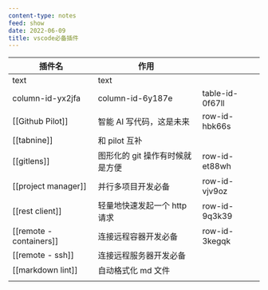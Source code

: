 ```yaml
---
content-type: notes
feed: show
date: 2022-06-09
title: vscode必备插件
---
```

| 插件名                  | 作用                            |                 |
| ----------------------- | ------------------------------- | --------------- |
| text                    | text                            |                 |
| column-id-yx2jfa        | column-id-6y187e                | table-id-0f67ll |
| [[Github Pilot]]        | 智能 AI 写代码，这是未来        | row-id-hbk66s   |
| [[tabnine]]             | 和 pilot 互补                   |                 |
| [[gitlens]]             | 图形化的 git 操作有时候就是方便 | row-id-et88wh   |
| [[project manager]]     | 并行多项目开发必备              | row-id-vjv9oz   |
| [[rest client]]         | 轻量地快速发起一个 http 请求    | row-id-9q3k39   |
| [[remote - containers]] | 连接远程容器开发必备            | row-id-3kegqk   |
| [[remote - ssh]]        | 连接远程服务器开发必备          |                 |
| [[markdown lint]]       | 自动格式化 md 文件              |                 |
|                         |                                 |                 |

